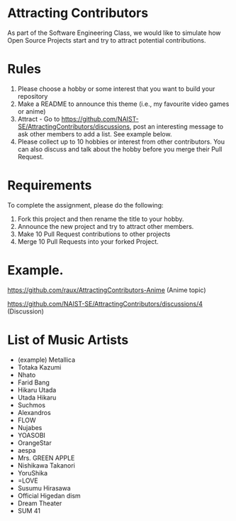 # Attracting Contributors
As part of the Software Engineering Class, we would like to simulate how Open Source Projects start and try to attract potential contributions.

# Rules

1. Please choose a hobby or some interest that you want to build your repository
2. Make a README to announce this theme (i.e., my favourite video games or anime)
3. Attract - Go to https://github.com/NAIST-SE/AttractingContributors/discussions, post an interesting message to ask other members to add a list. See example below.
4. Please collect up to 10 hobbies or interest from other contributors. You can also discuss and talk about the hobby before you merge their Pull Request.

# Requirements
To complete the assignment, please do the following:
1. Fork this project and then rename the title to your hobby. 
2. Announce the new project and try to attract other members.
3. Make 10 Pull Request contributions to other projects
4. Merge 10 Pull Requests into your forked Project.

# Example. 
https://github.com/raux/AttractingContributors-Anime (Anime topic)

https://github.com/NAIST-SE/AttractingContributors/discussions/4 (Discussion)

# List of Music Artists
- (example) Metallica
- Totaka Kazumi
- Nhato
- Farid Bang
- Hikaru Utada
- Utada Hikaru
- Suchmos
- Alexandros
- FLOW
- Nujabes
- YOASOBI
- OrangeStar
- aespa
- Mrs. GREEN APPLE
- Nishikawa Takanori
- YoruShika
- =LOVE
- Susumu Hirasawa 
- Official Higedan dism
- Dream Theater
- SUM 41
